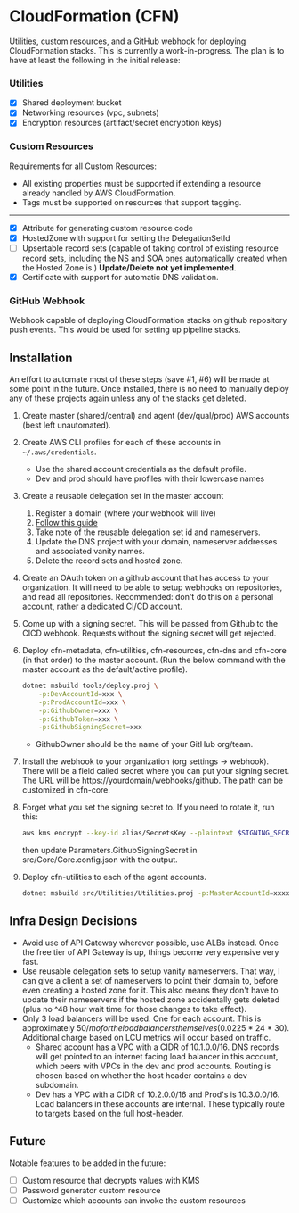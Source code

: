 # CloudFormation (CFN)
Utilities, custom resources, and a GitHub webhook for deploying CloudFormation stacks.  This is currently a work-in-progress.  The plan is to have at least the following in the initial release:

### Utilities
- [x] Shared deployment bucket
- [x] Networking resources (vpc, subnets)
- [x] Encryption resources (artifact/secret encryption keys)

### Custom Resources
Requirements for all Custom Resources:
- All existing properties must be supported if extending a resource already handled by AWS CloudFormation.
- Tags must be supported on resources that support tagging. 
---
- [x] Attribute for generating custom resource code
- [x] HostedZone with support for setting the DelegationSetId
- [ ] Upsertable record sets (capable of taking control of existing resource record sets, including the NS and SOA ones automatically created when the Hosted Zone is.) **Update/Delete not yet implemented**.
- [x] Certificate with support for automatic DNS validation.  

### GitHub Webhook
Webhook capable of deploying CloudFormation stacks on github repository push events. This would be used for setting up pipeline stacks. 

## Installation
An effort to automate most of these steps (save #1, #6) will be made at some point in the future. Once installed, there is no need to manually deploy any of these projects again unless any of the stacks get deleted.  

1. Create master (shared/central) and agent (dev/qual/prod) AWS accounts (best left unautomated).
2. Create AWS CLI profiles for each of these accounts in `~/.aws/credentials`. 
    * Use the shared account credentials as the default profile.
    * Dev and prod should have profiles with their lowercase names
3. Create a reusable delegation set in the master account
   1. Register a domain (where your webhook will live)
   2.  [Follow this guide](https://docs.aws.amazon.com/Route53/latest/DeveloperGuide/white-label-name-servers.html)
   3.  Take note of the reusable delegation set id and nameservers.
   4.  Update the DNS project with your domain, nameserver addresses and associated vanity names.
   5.  Delete the record sets and hosted zone.  
4. Create an OAuth token on a github account that has access to your organization.  It will need to be able to setup webhooks on repositories, and read all repositories. Recommended: don't do this on a personal account, rather a dedicated CI/CD account.
5. Come up with a signing secret.  This will be passed from Github to the CICD webhook.  Requests without the signing secret will get rejected.    
6. Deploy cfn-metadata, cfn-utilities, cfn-resources, cfn-dns and cfn-core (in that order) to the master account. (Run the below command with the master account as the default/active profile).
    ```bash
    dotnet msbuild tools/deploy.proj \
        -p:DevAccountId=xxx \
        -p:ProdAccountId=xxx \
        -p:GithubOwner=xxx \
        -p:GithubToken=xxx \
        -p:GithubSigningSecret=xxx
    ```
   - GithubOwner should be the name of your GitHub org/team.
7. Install the webhook to your organization (org settings -> webhook).  There will be a field called secret where you can put your signing secret.  The URL will be https://yourdomain/webhooks/github.  The path can be customized in cfn-core.
8. Forget what you set the signing secret to.  If you need to rotate it, run this:
    ```bash
    aws kms encrypt --key-id alias/SecretsKey --plaintext $SIGNING_SECRET --query CiphertextBlob --output text
    ```
    then update Parameters.GithubSigningSecret in src/Core/Core.config.json with the output.

9.  Deploy cfn-utilities to each of the agent accounts.
    ```bash
    dotnet msbuild src/Utilities/Utilities.proj -p:MasterAccountId=xxxxxx -p:Profile=dev|qual|prod|etc
    ```

## Infra Design Decisions
- Avoid use of API Gateway wherever possible, use ALBs instead.  Once the free tier of API Gateway is up, things become very expensive very fast.
- Use reusable delegation sets to setup vanity nameservers.  That way, I can give a client a set of nameservers to point their domain to, before even creating a hosted zone for it.  This also means they don't have to update their nameservers if the hosted zone accidentally gets deleted (plus no ^48 hour wait time for those changes to take effect).  
- Only 3 load balancers will be used.  One for each account. This is approximately $50/mo for the load balancers themselves ($0.0225 * 24 * 30).  Additional charge based on LCU metrics will occur based on traffic.
  - Shared account has a VPC with a CIDR of 10.1.0.0/16. DNS records will get pointed to an internet facing load balancer in this account, which peers with VPCs in the dev and prod accounts.  Routing is chosen based on whether the host header contains a dev subdomain.
  - Dev has a VPC with a CIDR of 10.2.0.0/16 and Prod's is 10.3.0.0/16.  Load balancers in these accounts are internal.  These typically route to targets based on the full host-header. 

## Future
Notable features to be added in the future:

- [ ] Custom resource that decrypts values with KMS
- [ ] Password generator custom resource
- [ ] Customize which accounts can invoke the custom resources
